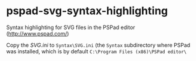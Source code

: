 # pspad-svg-syntax-highlighting
Syntax highlighting for SVG files in the PSPad editor (http://www.pspad.com/)

Copy the *SVG.ini* to ```Syntax\SVG.ini``` (the ```Syntax``` subdirectory where PSPad was installed,
which is by default ```C:\Program Files (x86)\PSPad editor\```



